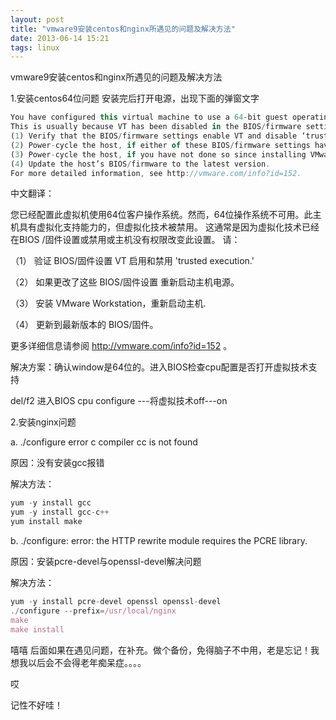 ```yaml
---
layout: post
title: "vmware9安装centos和nginx所遇见的问题及解决方法"
date: 2013-06-14 15:21
tags: linux
---
```

  vmware9安装centos和nginx所遇见的问题及解决方法
  
1.安装centos64位问题
   安装完后打开电源，出现下面的弹窗文字
   
 ```javascript
 You have configured this virtual machine to use a 64-bit guest operating system.  However, 64-bit operation is not possible. This host is VT-capable, but VT is disabled.
This is usually because VT has been disabled in the BIOS/firmware settings or the host has not been power-cycled since changing this setting. Please:
(1) Verify that the BIOS/firmware settings enable VT and disable ‘trusted execution.’
(2) Power-cycle the host, if either of these BIOS/firmware settings have been changed.
(3) Power-cycle the host, if you have not done so since installing VMware Workstation.
(4) Update the host’s BIOS/firmware to the latest version.
For more detailed information, see http://vmware.com/info?id=152.
  ```
  
  <!-- more -->
  
 中文翻译：
 
   您已经配置此虚拟机使用64位客户操作系统。然而，64位操作系统不可用。此主机具有虚拟化支持能力的，但虚拟化技术被禁用。
这通常是因为虚拟化技术已经在BIOS /固件设置或禁用或主机没有权限改变此设置。 请：

（1） 验证 BIOS/固件设置 VT 启用和禁用 'trusted execution.'

（2） 如果更改了这些 BIOS/固件设置 重新启动主机电源。

（3） 安装 VMware Workstation，重新启动主机.

（4） 更新到最新版本的 BIOS/固件。

更多详细信息请参阅 http://vmware.com/info?id=152 。

  解决方案：确认window是64位的。进入BIOS检查cpu配置是否打开虚拟技术支持
  
  <span class="stress">del/f2 进入BIOS  cpu configure ---将虚拟技术off---on</span>
  
2.安装nginx问题

  a.  ./configure error c compiler cc is not found
  
   原因：没有安装gcc报错
   
   解决方法：
  ```javascript
yum -y install gcc
yum -y install gcc-c++
yum install make
   ```
   
   b.  ./configure: error: the HTTP rewrite module requires the PCRE library.
   
  原因：安装pcre-devel与openssl-devel解决问题
  
  解决方法：
  ```javascript
yum -y install pcre-devel openssl openssl-devel
./configure --prefix=/usr/local/nginx
make
make install
```

嘻嘻 后面如果在遇见问题，在补充。做个备份，免得脑子不中用，老是忘记！我想我以后会不会得老年痴呆症。。。。

哎

记性不好哇！
